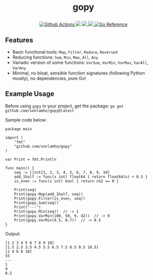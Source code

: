 
<h1><p align="center">gopy</p></h1>

<p align="center">
  <a href="https://github.com/sonlamho/gopy/actions">
    <img src="https://img.shields.io/github/workflow/status/sonlamho/gopy/Go?style=flat-square" alt="Github Actions">
  </a>
  <img src="https://img.shields.io/github/go-mod/go-version/sonlamho/gopy?style=flat-square">
  <a href="https://github.com/sonlamho/gopy/releases">
    <img src="https://img.shields.io/github/release/sonlamho/gopy/all.svg?style=flat-square">
  </a>
  <a href="https://goreportcard.com/report/github.com/sonlamho/gopy">
    <img src="https://goreportcard.com/badge/github.com/sonlamho/gopy#">
  </a>
  <a href="https://pkg.go.dev/github.com/sonlamho/gopy"><img src="https://pkg.go.dev/badge/github.com/sonlamho/gopy.svg" alt="Go Reference"></a>
</p>

## Features

- Basic functional tools: `Map`, `Filter`, `Reduce`, `Reversed`
- Reducing functions: `Sum`, `Min`, `Max`, `All`, `Any`
- Variadic version of some functions: `VarSum`, `VarMin`, `VarMax`, `VarAll`, `VarAny`
- Minimal, no bloat, sensible function signatures (following Python mostly), no dependencies, pure Go!

## Example Usage

Before using `gopy` in your project, get the package:
```go get github.com/sonlamho/gopy@latest```


Sample code below:
```golang
package main

import (
	"fmt"
	"github.com/sonlamho/gopy"
)

var Print = fmt.Println

func main() {
	seq := []int{1, 2, 3, 4, 5, 6, 7, 8, 9, 10}
	add_1half := func(x int) float64 { return float64(x) + 0.5 }
	is_even := func(x int) bool { return x%2 == 0 }

	Print(seq)
	Print(gopy.Map(add_1half, seq))
	Print(gopy.Filter(is_even, seq))
	Print(gopy.Sum(seq))
	Print("---")
	Print(gopy.Min(seq))  // -> 1
	Print(gopy.VarMin(100, 50, 9, 42))  // -> 9
	Print(gopy.VarMin(0.5, 0.7))  // -> 0.5
}
```
Output:
```
[1 2 3 4 5 6 7 8 9 10]
[1.5 2.5 3.5 4.5 5.5 6.5 7.5 8.5 9.5 10.5]
[2 4 6 8 10]
55
---
1
9
0.5
```
